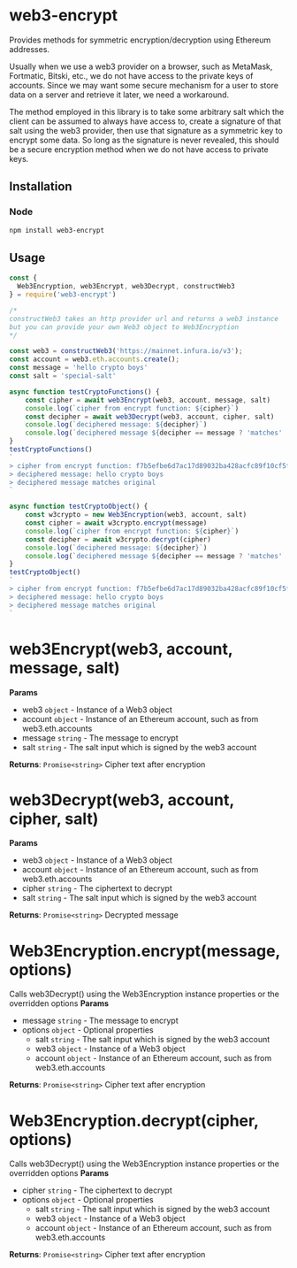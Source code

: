 # web3-encrypt
Provides methods for symmetric encryption/decryption using Ethereum addresses.

Usually when we use a web3 provider on a browser, such as MetaMask, Fortmatic, Bitski, etc., we do not have access to the private keys of accounts. Since we may want some secure mechanism for a user to store data on a server and retrieve it later, we need a workaround. 

The method employed in this library is to take some arbitrary salt which the client can be assumed to always have access to, create a signature of that salt using the web3 provider, then use that signature as a symmetric key to encrypt some data. So long as the signature is never revealed, this should be a secure encryption method when we do not have access to private keys.

## Installation

### Node

```bash
npm install web3-encrypt
```

## Usage

```js
const { 
  Web3Encryption, web3Encrypt, web3Decrypt, constructWeb3 
} = require('web3-encrypt')

/*
constructWeb3 takes an http provider url and returns a web3 instance
but you can provide your own Web3 object to Web3Encryption
*/

const web3 = constructWeb3('https://mainnet.infura.io/v3');
const account = web3.eth.accounts.create();
const message = 'hello crypto boys'
const salt = 'special-salt'

async function testCryptoFunctions() {
    const cipher = await web3Encrypt(web3, account, message, salt)
    console.log(`cipher from encrypt function: ${cipher}`)
    const decipher = await web3Decrypt(web3, account, cipher, salt)
    console.log(`deciphered message: ${decipher}`)
    console.log(`deciphered message ${decipher == message ? 'matches' : 'does not match'} original`)
}   
testCryptoFunctions()
`
> cipher from encrypt function: f7b5efbe6d7ac17d89032ba428acfc89f10cf5fc10305732ee1b741f1f73b4a2
> deciphered message: hello crypto boys
> deciphered message matches original
`

async function testCryptoObject() {
    const w3crypto = new Web3Encryption(web3, account, salt)
    const cipher = await w3crypto.encrypt(message)
    console.log(`cipher from encrypt function: ${cipher}`)
    const decipher = await w3crypto.decrypt(cipher)
    console.log(`deciphered message: ${decipher}`)
    console.log(`deciphered message ${decipher == message ? 'matches' : 'does not match'} original`)
}
testCryptoObject()
`
> cipher from encrypt function: f7b5efbe6d7ac17d89032ba428acfc89f10cf5fc10305732ee1b741f1f73b4a2
> deciphered message: hello crypto boys
> deciphered message matches original
`
```

# web3Encrypt(web3, account, message, salt)

**Params**

- web3 `object` - Instance of a Web3 object
- account `object` - Instance of an Ethereum account, such as from web3.eth.accounts
- message `string` - The message to encrypt
- salt `string` - The salt input which is signed by the web3 account

**Returns**: `Promise<string>` Cipher text after encryption

# web3Decrypt(web3, account, cipher, salt)

**Params**

- web3 `object` - Instance of a Web3 object
- account `object` - Instance of an Ethereum account, such as from web3.eth.accounts
- cipher `string` - The ciphertext to decrypt
- salt `string` - The salt input which is signed by the web3 account

**Returns**: `Promise<string>` Decrypted message

# Web3Encryption.encrypt(message, options)
Calls web3Decrypt() using the Web3Encryption instance properties or the overridden options
**Params**

- message `string` - The message to encrypt
- options `object` - Optional properties 
    - salt `string` - The salt input which is signed by the web3 account
    - web3 `object` - Instance of a Web3 object
    - account `object` - Instance of an Ethereum account, such as from web3.eth.accounts

**Returns**: `Promise<string>` Cipher text after encryption

# Web3Encryption.decrypt(cipher, options)
Calls web3Decrypt() using the Web3Encryption instance properties or the overridden options
**Params**

- cipher `string` - The ciphertext to decrypt
- options `object` - Optional properties 
    - salt `string` - The salt input which is signed by the web3 account
    - web3 `object` - Instance of a Web3 object
    - account `object` - Instance of an Ethereum account, such as from web3.eth.accounts

**Returns**: `Promise<string>` Cipher text after encryption

